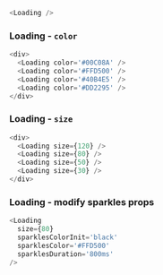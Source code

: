 ```js
<Loading />
```


### Loading - `color`


```js
<div>
  <Loading color='#00C08A' />
  <Loading color='#FFD500' />
  <Loading color='#40B4E5' />
  <Loading color='#DD2295' />
</div>
```


### Loading - `size`


```js
<div>
  <Loading size={120} />
  <Loading size={80} />
  <Loading size={50} />
  <Loading size={30} />
</div>
```


### Loading - modify sparkles props


```js
<Loading
  size={80}
  sparklesColorInit='black'
  sparklesColor='#FFD500'
  sparklesDuration='800ms'
/>
```
